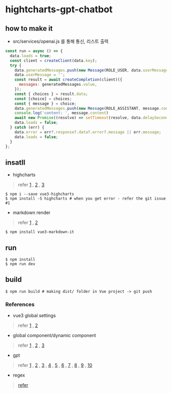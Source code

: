 # hightcharts-gpt-chatbot

## how to make it
- src/services/openai.js 를 통해 통신, 리스트 출력
```javascript
const run = async () => {
  data.loads = true;
  const client = createClient(data.key);
  try {
    data.generatedMessages.push(new Message(ROLE_USER, data.userMessage));
    data.userMessage = '';
    const result = await createCompletion(client)({
      messages: generatedMessages.value,
    });
    const { choices } = result.data;
    const [choice] = choices;
    const { message } = choice;
    data.generatedMessages.push(new Message(ROLE_ASSISTANT, message.content));
    console.log('content: ', message.content)
    await new Promise((resolve) => setTimeout(resolve, data.delaySeconds * 100));
    data.loads = false;
  } catch (err) {
    data.error = err?.response?.data?.error?.message || err.message;
    data.loads = false;
  }
};
```

## insatll
- highcharts
> refer [1](https://smithalan92.github.io/vue3-highcharts/)
, [2](https://github.com/smithalan92/vue3-highcharts/blob/master/demo/src/main.js)
, [3](https://www.npmjs.com/package/@adrianbrs/vue3-highcharts)
```shell
$ npm i --save vue3-highcharts
$ npm install -S highcharts # when you get error - refer the git issue #1
```

- markdown render
> refer [1](https://morioh.com/p/2d2ee277892c)
, [2](https://janguillermo.github.io/vue3-markdown-it/?ref=morioh.com&utm_source=morioh.com)
```shell
$ npm install vue3-markdown-it
```

## run
```shell
$ npm install
$ npm run dev
```

## build
```shell
$ npm run build # making dist/ folder in Vue project -> git push
```

### References
- vue3 global settings
> refer [1](https://kyounghwan01.github.io/blog/Vue/vue3/global-state/#composition-api%E1%84%85%E1%85%A9-%E1%84%80%E1%85%B3%E1%86%AF%E1%84%85%E1%85%A9%E1%84%87%E1%85%A5%E1%86%AF-%E1%84%87%E1%85%A7%E1%86%AB%E1%84%89%E1%85%AE-%E1%84%89%E1%85%A1%E1%84%8B%E1%85%AD%E1%86%BC%E1%84%92%E1%85%A1%E1%84%80%E1%85%B5)
, [2](https://kkh0977.tistory.com/1954)
- global component/dynamic component
> refer [1](https://velog.io/@byunghun-jake/Vue-%EC%BB%B4%ED%8F%AC%EB%84%8C%ED%8A%B8-%EC%A0%84%EC%97%AD%EB%93%B1%EB%A1%9D)
, [2](https://empty-castle.tistory.com/3)
, [3](https://mine-it-record.tistory.com/350)
- gpt
> refer [1](https://www.visionboy.me/815)
, [2](https://velog.io/@g_c0916/%ED%86%A0%EC%9D%B4-%ED%94%84%EB%A1%9C%EC%A0%9D%ED%8A%B8-chat-GPT-API)
, [3](https://re-hwi.tistory.com/121)
, [4](https://velog.io/@bk87/GPT%EB%A5%BC-%EC%9D%B4%EC%9A%A9%ED%95%98%EC%97%AC-QnA-%EC%B1%97%EB%B4%87-%EB%A7%8C%EB%93%A4%EA%B8%B0)
, [5](https://welcometodannas.tistory.com/69)
, [6](https://donny00.tistory.com/33)
, [7](https://github.com/tmdgusya/study-english-with-gpt)
, [8](https://techbukket.com/blog/chatgpt-api-javascript)
, [9](https://passwd.tistory.com/entry/Python-OpenAI-API-%EC%82%AC%EC%9A%A9%ED%95%98%EA%B8%B0)
, [10](https://passwd.tistory.com/entry/Python-OpenAI-API-%EC%82%AC%EC%9A%A9%ED%95%98%EA%B8%B0)
- regex
> [refer](https://dmstjq92.medium.com/%EC%A0%95%EA%B7%9C%EC%8B%9D-%EC%A4%84%EB%B0%94%EA%BF%88-%ED%8F%AC%ED%95%A8-%EB%AA%A8%EB%93%A0-%EB%AC%B8%EC%9E%90-%EC%9D%BC%EC%B9%98-js%EC%86%8D%EC%84%B1%EA%B2%80%EC%83%89-%ED%85%8C%ED%81%AC%EB%8B%89-f70c1432a33f)